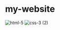 # my-website
![html-5](https://user-images.githubusercontent.com/91401714/176665679-458e665a-ff01-4ad4-859e-455416cc0e04.png)
![css-3 (2)](https://user-images.githubusercontent.com/91401714/176666063-00c362f6-a24a-4abf-b120-aad4b1af4321.png)
